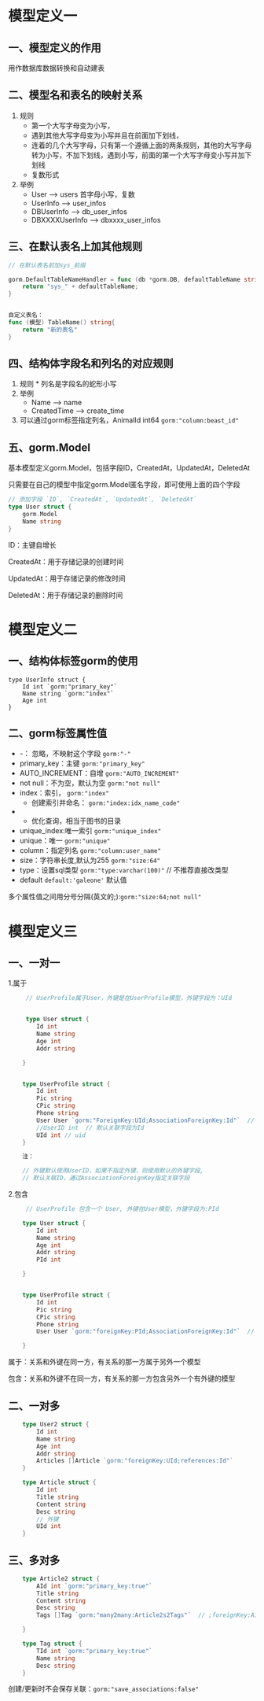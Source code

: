 # 模型定义一

## 一、模型定义的作用

用作数据库数据转换和自动建表

## 二、模型名和表名的映射关系

1. 规则
   - 第一个大写字母变为小写，
   - 遇到其他大写字母变为小写并且在前面加下划线，
   - 连着的几个大写字母，只有第一个遵循上面的两条规则，其他的大写字母转为小写，不加下划线，遇到小写，前面的第一个大写字母变小写并加下划线
   - 复数形式
2. 举例
   - User --> users       首字母小写，复数
   - UserInfo --> user_infos
   - DBUserInfo --> db_user_infos     
   - DBXXXXUserInfo --> dbxxxx_user_infos

## 三、在默认表名上加其他规则

```go
// 在默认表名前加sys_前缀

gorm.DefaultTableNameHandler = func (db *gorm.DB, defaultTableName string) string  {
    return "sys_" + defaultTableName;
}


自定义表名：
func (模型) TableName() string{
    return "新的表名"
}
```

## 四、结构体字段名和列名的对应规则

1. 规则 * 列名是字段名的蛇形小写
2. 举例
   - Name --> name
   - CreatedTime --> create_time
3. 可以通过gorm标签指定列名，AnimalId    int64     `gorm:"column:beast_id"`  

## 五、gorm.Model

基本模型定义gorm.Model，包括字段ID，CreatedAt，UpdatedAt，DeletedAt

只需要在自己的模型中指定gorm.Model匿名字段，即可使用上面的四个字段

```go
// 添加字段 `ID`, `CreatedAt`, `UpdatedAt`, `DeletedAt`
type User struct {
    gorm.Model
    Name string
}
```

ID：主键自增长

CreatedAt：用于存储记录的创建时间

UpdatedAt：用于存储记录的修改时间

DeletedAt：用于存储记录的删除时间



# 模型定义二

## 一、结构体标签gorm的使用

```
type UserInfo struct {
    Id int `gorm:"primary_key"`
    Name string `gorm:"index"`
    Age int 
}
```

## 二、gorm标签属性值

- -： 忽略，不映射这个字段 `gorm:"-"`
- primary_key：主键 `gorm:"primary_key"`
- AUTO_INCREMENT：自增 `gorm:"AUTO_INCREMENT"`
- not null：不为空，默认为空 `gorm:"not null"`
- index：索引， `gorm:"index"`
  - 创建索引并命名： `gorm:"index:idx_name_code"`
- - 优化查询，相当于图书的目录
- unique_index:唯一索引 `gorm:"unique_index"`
- unique：唯一 `gorm:"unique"`
- column：指定列名 `gorm:"column:user_name"`
- size：字符串长度,默认为255 `gorm:"size:64"`
- type：设置sql类型 `gorm:"type:varchar(100)"` // 不推荐直接改类型
- default `default:'galeone'` 默认值

多个属性值之间用分号分隔(英文的;):`gorm:"size:64;not null"`







# 模型定义三

## 一、一对一

1.属于

```go
     // UserProfile属于User，外键是在UserProfile模型，外键字段为：UId


     type User struct {
        Id int
        Name string
        Age int
        Addr string

    }


    type UserProfile struct {
        Id int
        Pic string
        CPic string
        Phone string
        User User `gorm:"ForeignKey:UId;AssociationForeignKey:Id"`  // 关联关系
        //UserID int  // 默认关联字段为Id
        UId int // uid
    }

    注：

    // 外键默认使用UserID，如果不指定外键，则使用默认的外键字段,
    // 默认关联ID，通过AssociationForeignKey指定关联字段
```

2.包含

```go
     // UserProfile 包含一个 User, 外键在User模型，外键字段为:PId

    type User struct {
        Id int
        Name string
        Age int
        Addr string
        PId int

    }


    type UserProfile struct {
        Id int
        Pic string
        CPic string
        Phone string
        User User `gorm:"foreignKey:PId;AssociationForeignKey:Id"`  // 关联关系

    }
```

属于：关系和外键在同一方，有关系的那一方属于另外一个模型

包含：关系和外键不在同一方，有关系的那一方包含另外一个有外键的模型

## 二、一对多

```go
    type User2 struct {
        Id int
        Name string
        Age int
        Addr string
        Articles []Article `gorm:"foreignKey:UId;references:Id"`
    }

    type Article struct {
        Id int
        Title string
        Content string
        Desc string
        // 外键
        UId int
    }
```

## 三、多对多

```go
    type Article2 struct {
        AId int `gorm:"primary_key:true"`
        Title string
        Content string
        Desc string
        Tags []Tag `gorm:"many2many:Article2s2Tags"`  // ;foreignKey:AId;references:TId

    }

    type Tag struct {
        TId int `gorm:"primary_key:true"`
        Name string
        Desc string
    }
```

创建/更新时不会保存关联：`gorm:"save_associations:false"`